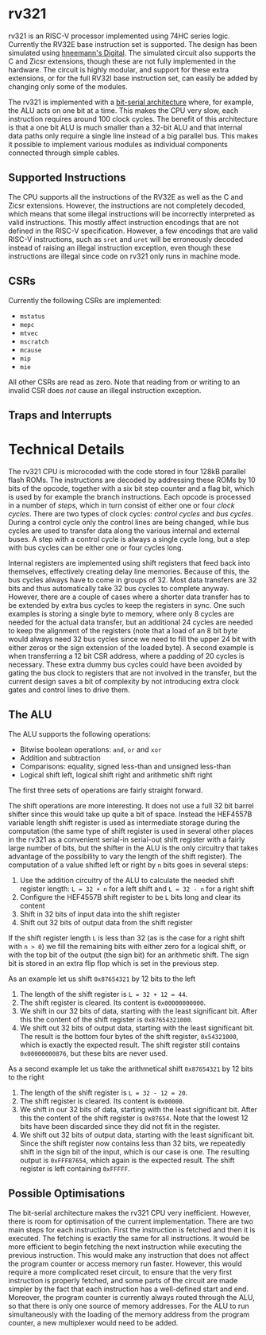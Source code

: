 # rv321

rv321 is an RISC-V processor implemented using 74HC series logic. Currently the RV32E base instruction set is supported. The design has been simulated using [hneemann's Digital](https://github.com/hneemann/Digital). The simulated circuit also supports the C and Zicsr extensions, though these are not fully implemented in the hardware. The circuit is highly modular, and support for these extra extensions, or for the full RV32I base instruction set, can easily be added by changing only some of the modules.

The rv321 is implemented with a [bit-serial architecture](https://en.wikipedia.org/wiki/Bit-serial_architecture) where, for example, the ALU acts on one bit at a time. This makes the CPU very slow, each instruction requires around 100 clock cycles. The benefit of this architecture is that a one bit ALU is much smaller than a 32-bit ALU and that internal data paths only require a single line instead of a big parallel bus. This makes it possible to implement various modules as individual components connected through simple cables.

## Supported Instructions

The CPU supports all the instructions of the RV32E as well as the C and Zicsr extensions. However, the instructions are not completely decoded, which means that some illegal instructions will be incorrectly interpreted as valid instructions. This mostly affect instruction encodings that are not defined in the RISC-V specification. However, a few encodings that are valid RISC-V instructions, such as `sret` and `uret` will be erroneously decoded instead of raising an illegal instruction exception, even though these instructions are illegal since code on rv321 only runs in machine mode.

## CSRs

Currently the following CSRs are implemented:

* `mstatus`
* `mepc`
* `mtvec`
* `mscratch`
* `mcause`
* `mip`
* `mie`

All other CSRs are read as zero. Note that reading from or writing to an invalid CSR does *not* cause an illegal instruction exception.

## Traps and Interrupts

# Technical Details

The rv321 CPU is microcoded with the code stored in four 128kB parallel flash ROMs. The instructions are decoded by addressing these ROMs by 10 bits of the opcode, together with a six bit step counter and a flag bit, which is used by for example the branch instructions. Each opcode is processed in a number of *steps*, which in turn consist of either one or four *clock cycles*. There are two types of clock cycles: *control cycles* and *bus cycles*. During a control cycle only the control lines are being changed, while bus cycles are used to transfer data along the various internal and external buses. A step with a control cycle is always a single cycle long, but a step with bus cycles can be either one or four cycles long. 

Internal registers are implemented using shift registers that feed back into themselves, effectively creating delay line memories. Because of this, the bus cycles always have to come in groups of 32. Most data transfers are 32 bits and thus automatically take 32 bus cycles to complete anyway. However, there are a couple of cases where a shorter data transfer has to be extended by extra bus cycles to keep the registers in sync. One such examples is storing a single byte to memory, where only 8 cycles are needed for the actual data transfer, but an additional 24 cycles are needed to keep the alignment of the registers (note that a load of an 8 bit byte would always need 32 bus cycles since we need to fill the upper 24 bit with either zeros or the sign extension of the loaded byte). A second example is when transferring a 12 bit CSR address, where a padding of 20 cycles is necessary. These extra dummy bus cycles could have been avoided by gating the bus clock to registers that are not involved in the transfer, but the current design saves a bit of complexity by not introducing extra clock gates and control lines to drive them. 

## The ALU

The ALU supports the following operations:

* Bitwise boolean operations: `and`, `or` and `xor`
* Addition and subtraction
* Comparisons: equality, signed less-than and unsigned less-than
* Logical shift left, logical shift right and arithmetic shift right

The first three sets of operations are fairly straight forward.

The shift operations are more interesting. It does not use a full 32 bit barrel shifter since this would take up quite a bit of space. Instead the HEF4557B variable length shift register is used as intermediate storage during the computation (the same type of shift register is used in several other places in the rv321 as a convenient serial-in serial-out shift register with a fairly large number of bits, but the shifter in the ALU is the only circuitry that takes advantage of the possibility to vary the length of the shift register). The computation of a value shifted left or right by `n` bits goes in several steps:

1. Use the addition circuitry of the ALU to calculate the needed shift register length: `L = 32 + n` for a left shift and `L = 32 - n` for a right shift
1. Configure the HEF4557B shift register to be `L` bits long and clear its content
1. Shift in 32 bits of input data into the shift register
1. Shift out 32 bits of output data from the shift register

If the shift register length `L` is less than 32 (as is the case for a right shift with `n > 0`) we fill the remaining bits with either zero for a logical shift, or with the top bit of the output (the sign bit) for an arithmetic shift. The sign bit is stored in an extra flip flop which is set in the previous step.

As an example let us shift `0x87654321` by 12 bits to the left

1. The length of the shift register is `L = 32 + 12 = 44`.
1. The shift register is cleared. Its content is `0x00000000000`.
1. We shift in our 32 bits of data, starting with the least significant bit. After this the content of the shift register is `0x87654321000`.
1. We shift out 32 bits of output data, starting with the least significant bit. The result is the bottom four bytes of the shift register, `0x54321000`, which is exactly the expected result. The shift register still contains `0x00000000876`, but these bits are never used.

As a second example let us take the arithmetical shift `0x87654321` by 12 bits to the right

1. The length of the shift register is `L = 32 - 12 = 20`.
1. The shift register is cleared. Its content is `0x00000`.
1. We shift in our 32 bits of data, starting with the least significant bit. After this the content of the shift register is `0x87654`. Note that the lowest 12 bits have been discarded since they did not fit in the register.
1. We shift out 32 bits of output data, starting with the least significant bit. Since the shift register now contains less than 32 bits, we repeatedly shift in the sign bit of the input, which is our case is one. The resulting output is `0xFFF87654`, which again is the expected result. The shift register is left containing `0xFFFFF`.



## Possible Optimisations

The bit-serial architecture makes the rv321 CPU very inefficient. However, there is room for optimisation of the current implementation. There are two main steps for each instruction. First the instruction is fetched and then it is executed. The fetching is exactly the same for all instructions. It would be more efficient to begin fetching the next instruction while executing the previous instruction. This would make any instruction that does not affect the program counter or access memory run faster. However, this would require a more complicated reset circuit, to ensure that the very first instruction is properly fetched, and some parts of the circuit are made simpler by the fact that each instruction has a well-defined start and end. Moreover, the program counter is currently always routed through the ALU, so that there is only one source of memory addresses. For the ALU to run simultaneously with the loading of the memory address from the program counter, a new multiplexer would need to be added.

    


